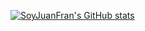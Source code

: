 [![SoyJuanFran's GitHub stats](https://github-readme-stats.vercel.app/api?username=SoyJuanFran&count_private=true&show_icons=true&theme=onedark&repo=github-readme-stats)](https://github.com/SoyJuanFran/github-readme-stats)
